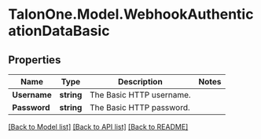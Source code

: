 # TalonOne.Model.WebhookAuthenticationDataBasic
## Properties

Name | Type | Description | Notes
------------ | ------------- | ------------- | -------------
**Username** | **string** | The Basic HTTP username. | 
**Password** | **string** | The Basic HTTP password. | 

[[Back to Model list]](../README.md#documentation-for-models) [[Back to API list]](../README.md#documentation-for-api-endpoints) [[Back to README]](../README.md)

